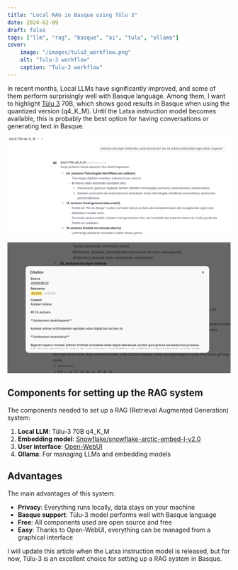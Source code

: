```yaml
---
title: "Local RAG in Basque using Tülu 3"
date: 2024-02-09
draft: false
tags: ["llm", "rag", "basque", "ai", "tulu", "ollama"]
cover:
    image: "/images/tulu3_workflow.png"
    alt: "Tulu-3 workflow"
    caption: "Tulu-3 workflow"
---
```


In recent months, Local LLMs have significantly improved, and some of them perform surprisingly well with Basque language. Among them, I want to highlight [Tülu 3](https://allenai.org/blog/tulu-3-technical) 70B, which shows good results in Basque when using the quantized version (q4_K_M). Until the Latxa instruction model becomes available, this is probably the best option for having conversations or generating text in Basque.

![Conversation in basque with Tulu3 model, using Open-WebUI](/images/openwebui_chat.png)

![An external resource has been used to answer a question, using RAG](/images/openwebui_citation.png)

## Components for setting up the RAG system

The components needed to set up a RAG (Retrieval Augmented Generation) system:

1. **Local LLM**: Tülu-3 70B q4_K_M
2. **Embedding model**: [Snowflake/snowflake-arctic-embed-l-v2.0](https://huggingface.co/Snowflake/snowflake-arctic-embed-l-v2.0)
3. **User interface**: [Open-WebUI](https://github.com/open-webui/open-webui)
4. **Ollama**: For managing LLMs and embedding models

## Advantages

The main advantages of this system:

- **Privacy**: Everything runs locally, data stays on your machine
- **Basque support**: Tülu-3 model performs well with Basque language
- **Free**: All components used are open source and free
- **Easy**: Thanks to Open-WebUI, everything can be managed from a graphical interface

I will update this article when the Latxa instruction model is released, but for now, Tülu-3 is an excellent choice for setting up a RAG system in Basque.